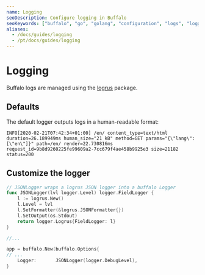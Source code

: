```yaml
---
name: Logging
seoDescription: Configure logging in Buffalo
seoKeywords: ["buffalo", "go", "golang", "configuration", "logs", "logging", "custom"]
aliases:
  - /docs/guides/logging
  - /pt/docs/guides/logging
---
```


# Logging

Buffalo logs are managed using the [logrus](https://github.com/sirupsen/logrus) package.

## Defaults

The default logger outputs logs in a human-readable format:

```plain
INFO[2020-02-21T07:42:34+01:00] /en/ content_type=text/html duration=26.189949ms human_size="21 kB" method=GET params="{\"lang\":[\"en\"]}" path=/en/ render=22.730816ms request_id=9b8d9260225fe99609a2-7cc679f4ae458b9925e3 size=21182 status=200
```

## Customize the logger

```go
// JSONLogger wraps a logrus JSON logger into a buffalo Logger
func JSONLogger(lvl logger.Level) logger.FieldLogger {
    l := logrus.New()
    l.Level = lvl
    l.SetFormatter(&logrus.JSONFormatter{})
    l.SetOutput(os.Stdout)
    return logger.Logrus{FieldLogger: l}
}

//... 

app = buffalo.New(buffalo.Options{
// ...
    Logger:       JSONLogger(logger.DebugLevel),
}
```
